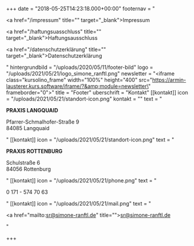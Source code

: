 +++
date = "2018-05-25T14:23:18.000+00:00"
footernav = "<p><a href=\"/impressum\" title=\"\" target=\"_blank\">Impressum</a></p><p><a href=\"/haftungsuasschluss\" title=\"\" target=\"_blank\">Haftungsausschluss</a></p><p><a href=\"/datenschutzerklärung\" title=\"\" target=\"_blank\">Datenschutzerklärung</a></p>"
hintergrundbild = "/uploads/2020/05/11/footer-bild"
logo = "/uploads/2021/05/21/logo_simone_ranftl.png"
newsletter = "<iframe class=\"kursolino_frame\" width=\"100%\" height=\"400\" src=\"https://armin-lausterer.kurs.software/iframe/?&amp;module=newsletter\" frameborder=\"0\"></iframe>"
title = "Footer"
uberschrift = "Kontakt"
[[kontakt]]
icon = "/uploads/2021/05/21/standort-icon.png"
kontakt = ""
text = "<p><strong>PRAXIS LANGQUAID</strong></p><p>Pfarrer-Schmalhofer-Straße 9<br>84085 Langquaid</p>"
[[kontakt]]
icon = "/uploads/2021/05/21/standort-icon.png"
text = "<p><strong>PRAXIS ROTTENBURG</strong></p><p>Schulstraße 6 <br>84056 Rottenburg</p>"
[[kontakt]]
icon = "/uploads/2021/05/21/phone.png"
text = "<p>0 171 - 574 70 63</p>"
[[kontakt]]
icon = "/uploads/2021/05/21/mail.png"
text = "<p><a href=\"mailto:sr@simone-ranftl.de\" title=\"\">sr@simone-ranftl.de</a></p>"

+++
